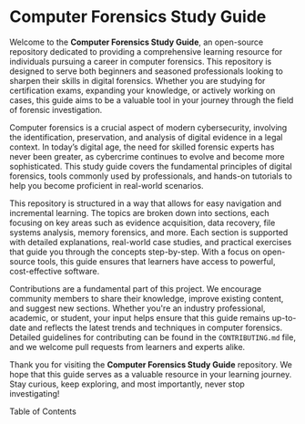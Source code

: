 # Computer Forensics Study Guide

Welcome to the **Computer Forensics Study Guide**, an open-source repository dedicated to providing a comprehensive learning resource for individuals pursuing a career in computer forensics. This repository is designed to serve both beginners and seasoned professionals looking to sharpen their skills in digital forensics. Whether you are studying for certification exams, expanding your knowledge, or actively working on cases, this guide aims to be a valuable tool in your journey through the field of forensic investigation.

Computer forensics is a crucial aspect of modern cybersecurity, involving the identification, preservation, and analysis of digital evidence in a legal context. In today’s digital age, the need for skilled forensic experts has never been greater, as cybercrime continues to evolve and become more sophisticated. This study guide covers the fundamental principles of digital forensics, tools commonly used by professionals, and hands-on tutorials to help you become proficient in real-world scenarios.

This repository is structured in a way that allows for easy navigation and incremental learning. The topics are broken down into sections, each focusing on key areas such as evidence acquisition, data recovery, file systems analysis, memory forensics, and more. Each section is supported with detailed explanations, real-world case studies, and practical exercises that guide you through the concepts step-by-step. With a focus on open-source tools, this guide ensures that learners have access to powerful, cost-effective software.

Contributions are a fundamental part of this project. We encourage community members to share their knowledge, improve existing content, and suggest new sections. Whether you're an industry professional, academic, or student, your input helps ensure that this guide remains up-to-date and reflects the latest trends and techniques in computer forensics. Detailed guidelines for contributing can be found in the `CONTRIBUTING.md` file, and we welcome pull requests from learners and experts alike.

Thank you for visiting the **Computer Forensics Study Guide** repository. We hope that this guide serves as a valuable resource in your learning journey. Stay curious, keep exploring, and most importantly, never stop investigating!


Table of Contents

